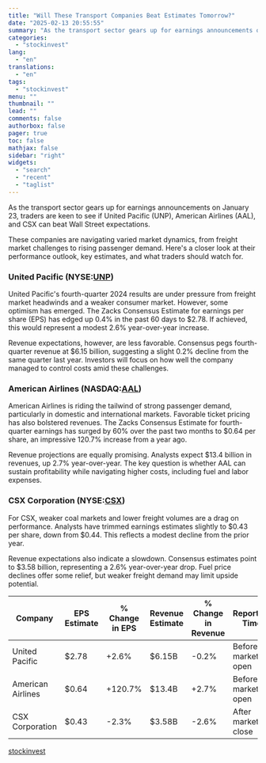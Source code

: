 ```yaml
---
title: "Will These Transport Companies Beat Estimates Tomorrow?"
date: "2025-02-13 20:55:55"
summary: "As the transport sector gears up for earnings announcements on January 23, traders are keen to see if United Pacific (UNP), American Airlines (AAL), and CSX can beat Wall Street expectations. These companies are navigating varied market dynamics, from freight market challenges to rising passenger demand. Here's a closer look..."
categories:
  - "stockinvest"
lang:
  - "en"
translations:
  - "en"
tags:
  - "stockinvest"
menu: ""
thumbnail: ""
lead: ""
comments: false
authorbox: false
pager: true
toc: false
mathjax: false
sidebar: "right"
widgets:
  - "search"
  - "recent"
  - "taglist"
---
```


As the transport sector gears up for earnings announcements on January 23, traders are keen to see if United Pacific (UNP), American Airlines (AAL), and CSX can beat Wall Street expectations.

These companies are navigating varied market dynamics, from freight market challenges to rising passenger demand. Here's a closer look at their performance outlook, key estimates, and what traders should watch for.

### United Pacific (NYSE:[**UNP**](https://stockinvest.us/stock/UNP))

United Pacific's fourth-quarter 2024 results are under pressure from freight market headwinds and a weaker consumer market. However, some optimism has emerged. The Zacks Consensus Estimate for earnings per share (EPS) has edged up 0.4% in the past 60 days to $2.78. If achieved, this would represent a modest 2.6% year-over-year increase.

Revenue expectations, however, are less favorable. Consensus pegs fourth-quarter revenue at $6.15 billion, suggesting a slight 0.2% decline from the same quarter last year. Investors will focus on how well the company managed to control costs amid these challenges.

### American Airlines (NASDAQ:[**AAL**](https://stockinvest.us/stock/AAL))

American Airlines is riding the tailwind of strong passenger demand, particularly in domestic and international markets. Favorable ticket pricing has also bolstered revenues. The Zacks Consensus Estimate for fourth-quarter earnings has surged by 60% over the past two months to $0.64 per share, an impressive 120.7% increase from a year ago.

Revenue projections are equally promising. Analysts expect $13.4 billion in revenues, up 2.7% year-over-year. The key question is whether AAL can sustain profitability while navigating higher costs, including fuel and labor expenses.

### CSX Corporation (NYSE:[**CSX**](https://stockinvest.us/stock/CSX))

For CSX, weaker coal markets and lower freight volumes are a drag on performance. Analysts have trimmed earnings estimates slightly to $0.43 per share, down from $0.44. This reflects a modest decline from the prior year.

Revenue expectations also indicate a slowdown. Consensus estimates point to $3.58 billion, representing a 2.6% year-over-year drop. Fuel price declines offer some relief, but weaker freight demand may limit upside potential.


| Company | EPS Estimate | % Change in EPS | Revenue Estimate | % Change in Revenue | Reporting Time |
| --- | --- | --- | --- | --- | --- |
| United Pacific | $2.78 | +2.6% | $6.15B | -0.2% | Before market open |
| American Airlines | $0.64 | +120.7% | $13.4B | +2.7% | Before market open |
| CSX Corporation | $0.43 | -2.3% | $3.58B | -2.6% | After market close |

[stockinvest](https://stockinvest.us/digest/will-these-transport-companies-beat-estimates-tomorrow)
